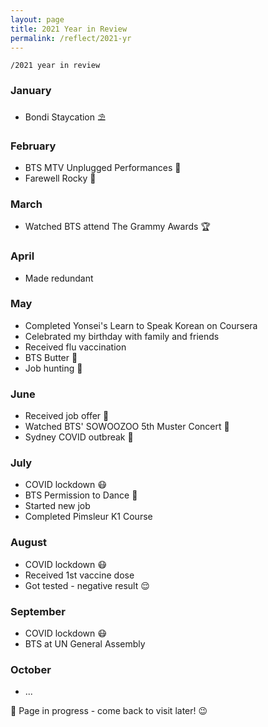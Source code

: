 ```yaml
---
layout: page
title: 2021 Year in Review
permalink: /reflect/2021-yr
---
```


`/2021 year in review`

### January

- Bondi Staycation ⛱

### February

- BTS MTV Unplugged Performances 🎤
- Farewell Rocky 🐶

### March

- Watched BTS attend The Grammy Awards 🏆

### April

- Made redundant

### May

- Completed Yonsei's Learn to Speak Korean on Coursera
- Celebrated my birthday with family and friends
- Received flu vaccination
- BTS Butter 💜
- Job hunting 👀

### June

- Received job offer 🎉
- Watched BTS' SOWOOZOO 5th Muster Concert 🎤
- Sydney COVID outbreak 🦠

### July

- COVID lockdown 😷
- BTS Permission to Dance 🤠
- Started new job
- Completed Pimsleur K1 Course

### August

- COVID lockdown 😷
- Received 1st vaccine dose
- Got tested - negative result 😌

### September

- COVID lockdown 😷
- BTS at UN General Assembly

### October

- ...

🚧 Page in progress - come back to visit later! 😉 

<style>
  .wrapper {
    max-width: 58em;
  }
</style>
